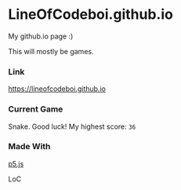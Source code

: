 # LineOfCodeboi.github.io
My github.io page :)

This will mostly be games.

### Link
https://lineofcodeboi.github.io

### Current Game
Snake. Good luck! 
My highest score: ```36```

### Made With
[p5.js](p5js.org)

LoC
